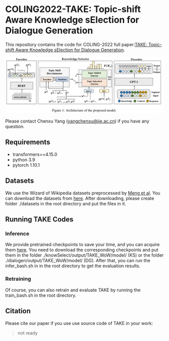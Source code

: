 # COLING2022-TAKE: Topic-shift Aware Knowledge sElection for Dialogue Generation
This repository contains the code for COLING-2022 full paper:[TAKE: Topic-shift Aware Knowledge sElection for Dialogue Generation](http://baidu.com).

![TAKE model pic](https://github.com/iie-ycx/COLING2022-TAKE/raw/main/fig/take-pic.png)

Please contact Chenxu Yang (yangchenxu@iie.ac.cn) if you have any question.
## Requirements
- transformers==4.15.0
- python 3.9
- pytorch 1.10.1
## Datasets
We use the Wizard of Wikipedia datasets preprocessed by [Meng et al](https://dl.acm.org/doi/10.1145/3404835.3462824). You can download the datasets from [here](https://share.weiyun.com/rpmIidMZ). After downloading, please create folder ./datasets in the root directory and put the files in it.
## Running TAKE Codes
### Inference
We provide pretrained checkpoints to save your time, and you can acquire them [here](https://share.weiyun.com/zqoSPsF7).
You need to download the corresponding checkpoints and put them in the folder ./knowSelect/output/TAKE_WoW/model/ (KS) or the folder ./dialogen/output/TAKE_WoW/model/ (DG).
After that, you can run the infer_bash.sh in in the root directory to get the evaluation results. 
### Retraining
Of course, you can also retrain and evaluate TAKE by running the train_bash.sh in the root directory.
## Citation
Please cite our paper if you use use source code of TAKE in your work:
> not ready